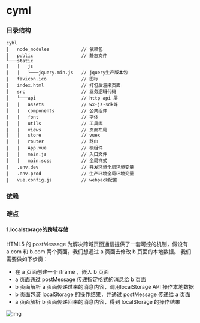 # cyml

### 目录结构

```
cyhl
|	node_modules			// 依赖包
│   public                  // 静态文件
└───static
|	|	js
|	|	└───jquery.min.js	// jquery生产版本包
|	favicon.ico				// 图标
|	index.html				// 打包后渲染页面
|	src                     // 业务逻辑代码
│   └───api                 // http api 层
|	|	assets				// wx-js-sdk等
│   |   components          // 公共组件
|	|	font				// 字体
│   │   utils               // 工具库
|	|	views				// 页面布局
│   │   store               // vuex
|	|	router				// 路由
|	|	App.vue				// 根组件
│   │   main.js             // 入口文件
|	|	main.scss			// 全局样式
|	.env.dev				// 开发环境全局环境变量
|	.env.prod				// 生产环境全局环境变量
|	vue.config.js			// webpack配置
```



### 依赖

#### 









### 难点

#### 1.localstorage的跨域存储

HTML5 的 postMessage 为解决跨域页面通信提供了一套可控的机制，假设有 a.com 和 b.com 两个页面。我们想通过 a 页面去修改 b 页面的本地数据。 我们需要做如下步奏：

- 在 a 页面创建一个 iframe ，嵌入 b 页面
- a 页面通过 postMessage 传递指定格式的消息给 b 页面
- b 页面解析 a 页面传递过来的消息内容，调用localStorage API 操作本地数据
- b 页面包装 localStorage 的操作结果，并通过 postMessage 传递给 a 页面
- a 页面解析 b 页面传递回来的消息内容，得到 localStorage 的操作结果

![img](https://images0.cnblogs.com/blog/546511/201503/011534167685799.png)